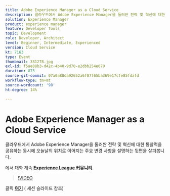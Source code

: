 ```yaml
---
title: Adobe Experience Manager as a Cloud Service
description: 클라우드에서 Adobe Experience Manager을 둘러싼 전략 및 혁신에 대한 통찰력을 공유하는 동시에 오늘날의 위치로 이어지는 주요 변경 사항을 설명하는 뒷면을 살펴봅니다. 이 세션은 Adobe Developers Live 컨텐츠 이벤트의 일부로 전달되었습니다.
solution: Experience Manager
product: experience manager
feature: Developer Tools
topic: Development
role: Developer, Architect
level: Beginner, Intermediate, Experienced
version: Cloud Service
kt: 7163
type: Event
thumbnail: 331278.jpg
exl-id: f5ae88b3-d42c-4b40-9d70-e2dbb254e070
duration: 875
source-git-commit: 07a0a88da92652a6f07f65ba369e17cfe85fdafd
workflow-type: tm+mt
source-wordcount: '98'
ht-degree: 14%

---
```


# Adobe Experience Manager as a Cloud Service

클라우드에서 Adobe Experience Manager을 둘러싼 전략 및 혁신에 대한 통찰력을 공유하는 동시에 오늘날의 위치로 이어지는 주요 변경 사항을 설명하는 뒷면을 살펴봅니다.

에서 대화 계속 **[Experience League 커뮤니티](https://adobe.ly/36Yd3v6)**.

>[!VIDEO](https://video.tv.adobe.com/v/331278/?quality=12&learn=on&hidetitle=true)

클릭 **[여기](/help/adobe-developers-live/assets/experience-manager-as-cloud-service.pdf)** ( 세션 슬라이드 참조)
